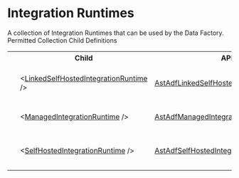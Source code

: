 # Integration Runtimes

<div class="LanguageSummary"><div class ="SummaryItem">A collection of Integration Runtimes that can be used by the Data Factory.</div></div><div class="SchemaBindingGroup"><div class="SchemaBindingGroupHeader">Permitted Collection Child Definitions</div><table id="SchemaBindingList" class="SchemaBindingList"><tbody><tr><th class="SchemaBindingIconColumnHeader">&nbsp;</th><th class="SchemaBindingNameColumnHeader">Child</th><th class="SchemaBindingTypeColumnHeader">API Type</th><th class="SchemaBindingSummaryColumnHeader">Description</th></tr><tr class="cd0"><td class="SchemaBindingIcon"><div class="NotRequired" /></td><td class="SchemaBindingName"><span class="punc">&lt;</span><a href=Varigence.Languages.Biml.DataFactory.AstAdfLinkedSelfHostedIntegrationRuntimeNode.html">LinkedSelfHostedIntegrationRuntime</a><span class="punc"> /&gt;</span></td><td class="SchemaBindingType"><a href="../api-reference/Varigence.Languages.Biml.DataFactory.AstAdfLinkedSelfHostedIntegrationRuntimeNode.html">AstAdfLinkedSelfHostedIntegrationRuntimeNode</a></td><td class="SchemaBindingSummary">AstAdfLinkedSelfHostedIntegrationRuntimeNode objects correspond directly to Linked Self Hosted Integration Runtime objects in Azure Data Factory.</td></tr><tr class="cd1"><td class="SchemaBindingIcon"><div class="NotRequired" /></td><td class="SchemaBindingName"><span class="punc">&lt;</span><a href=Varigence.Languages.Biml.DataFactory.AstAdfManagedIntegrationRuntimeNode.html">ManagedIntegrationRuntime</a><span class="punc"> /&gt;</span></td><td class="SchemaBindingType"><a href="../api-reference/Varigence.Languages.Biml.DataFactory.AstAdfManagedIntegrationRuntimeNode.html">AstAdfManagedIntegrationRuntimeNode</a></td><td class="SchemaBindingSummary">AstAdfManagedIntegrationRuntimeNode objects correspond directly to Managed Integration Runtime objects in Azure Data Factory.</td></tr><tr class="cd0"><td class="SchemaBindingIcon"><div class="NotRequired" /></td><td class="SchemaBindingName"><span class="punc">&lt;</span><a href=Varigence.Languages.Biml.DataFactory.AstAdfSelfHostedIntegrationRuntimeNode.html">SelfHostedIntegrationRuntime</a><span class="punc"> /&gt;</span></td><td class="SchemaBindingType"><a href="../api-reference/Varigence.Languages.Biml.DataFactory.AstAdfSelfHostedIntegrationRuntimeNode.html">AstAdfSelfHostedIntegrationRuntimeNode</a></td><td class="SchemaBindingSummary">AstAdfSelfHostedIntegrationRuntimeNode objects correspond directly to Self Hosted Integration Runtime objects in Azure Data Factory.</td></tr></tbody></table></div>